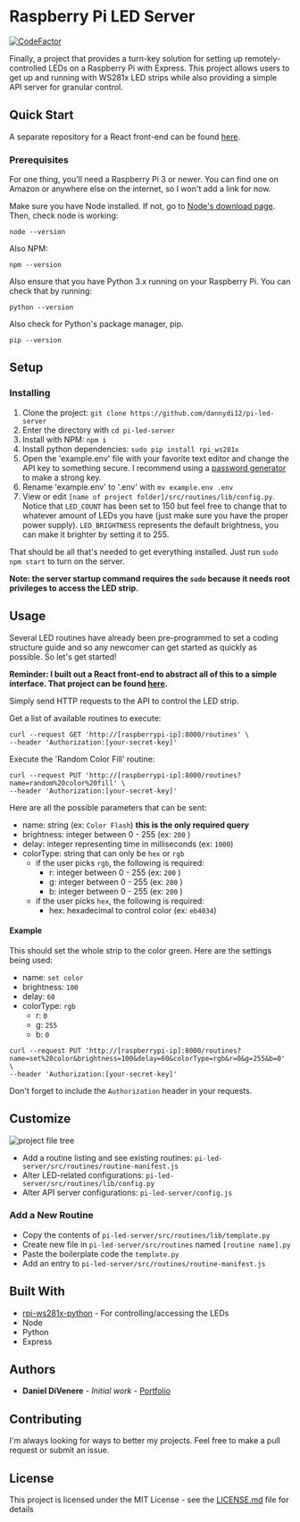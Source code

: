 
# Raspberry Pi LED Server

[![CodeFactor](https://www.codefactor.io/repository/github/dannydi12/pi-led-server/badge)](https://www.codefactor.io/repository/github/dannydi12/pi-led-server)

Finally, a project that provides a turn-key solution for setting up remotely-controlled LEDs on a Raspberry Pi with Express. This project allows users to get up and running with WS281x LED strips while also providing a simple API server for granular control.

## Quick Start

A separate repository for a React front-end can be found [here](https://google.com). 

### Prerequisites

For one thing, you'll need a Raspberry Pi 3 or newer. You can find one on Amazon or anywhere else on the internet, so I won't add a link for now.

Make sure you have Node installed. If not, go to [Node's download page]([https://nodejs.org/en/](https://nodejs.org/en/)). Then, check node is working:
```
node --version
```
Also NPM:
```
npm --version
```

Also ensure that you have Python 3.x running on your Raspberry Pi. You can check that by running:

```
python --version
```

Also check for Python's package manager, pip.

```
pip --version
```

## Setup

### Installing

1. Clone the project: `git clone https://github.com/dannydi12/pi-led-server`
2. Enter the directory with `cd pi-led-server` 
3. Install with NPM: `npm i`
4. Install python dependencies: `sudo pip install rpi_ws281x`
5. Open the 'example.env' file with your favorite text editor and change the API key to something secure. I recommend using a [password generator]([https://passwordsgenerator.net/](https://passwordsgenerator.net/)) to make a strong key.
6. Rename 'example.env' to '.env' with `mv example.env .env`
7. View or edit `[name of project folder]/src/routines/lib/config.py`. Notice that `LED_COUNT` has been set to 150 but feel free to change that to whatever amount of LEDs you have (just make sure you have the proper power supply). `LED_BRIGHTNESS` represents the default brightness, you can make it brighter by setting it to 255.

That should be all that's needed to get everything installed. Just run `sudo npm start` to turn on the server. 

**Note: the server startup command requires the `sudo` because it needs root privileges to access the LED strip.**

## Usage

Several LED routines have already been pre-programmed to set a coding structure guide and so any newcomer can get started as quickly as possible. So let's get started!

**Reminder: I built out a React front-end to abstract all of this to a simple interface. That project can be found [here](https://google.com).**

Simply send HTTP requests to the API to control the LED strip.

Get a list of available routines to execute:
```
curl --request GET 'http://[raspberrypi-ip]:8000/routines' \
--header 'Authorization:[your-secret-key]'
```
Execute the 'Random Color Fill' routine:
```
curl --request PUT 'http://[raspberrypi-ip]:8000/routines?name=random%20color%20fill' \
--header 'Authorization:[your-secret-key]'
```

Here are all the possible parameters that can be sent:

 - name: string (ex: `Color Flash`) **this is the only required query**
 - brightness: integer between 0 - 255 (ex: `200` )
 - delay: integer representing time in milliseconds (ex: `1000`)
 - colorType: string that can only be `hex` or `rgb` 
	 - if the user picks `rgb`, the following is required:
		 - r: integer between 0 - 255 (ex: `200` )
		 - g: integer between 0 - 255 (ex: `200` )
		 - b: integer between 0 - 255 (ex: `200` )
	 - if the user picks `hex`, the following is required:
		 - hex: hexadecimal to control color (ex: `eb4034`)

#### Example

This should set the whole strip to the color green. Here are the settings being used:
 - name: `set color`
 - brightness: `100`
 - delay: `60`
 - colorType: `rgb`
	 - r: `0`
	 - g: `255`
	 - b: `0`
```
curl --request PUT 'http://[raspberrypi-ip]:8000/routines?name=set%20color&brightness=100&delay=60&colorType=rgb&r=0&g=255&b=0' \
--header 'Authorization:[your-secret-key]'
```

Don't forget to include the `Authorization` header in your requests.

## Customize

![project file tree](https://i.ibb.co/nrB8pkW/Screen-Shot-2020-03-22-at-2-01-20-PM.png)

* Add a routine listing and see existing routines: `pi-led-server/src/routines/routine-manifest.js`
* Alter LED-related configurations: `pi-led-server/src/routines/lib/config.py`
* Alter API server configurations: `pi-led-server/config.js`

### Add a New Routine

* Copy the contents of `pi-led-server/src/routines/lib/template.py`
* Create new file in `pi-led-server/src/routines` named `[routine name].py`
* Paste the boilerplate code the `template.py`
* Add an entry to `pi-led-server/src/routines/routine-manifest.js`

## Built With

* [rpi-ws281x-python](https://github.com/rpi-ws281x/rpi-ws281x-python) - For controlling/accessing the LEDs
* Node
* Python
* Express

## Authors

* **Daniel DiVenere** - *Initial work* - [Portfolio](https://imdan.io)

## Contributing

I'm always looking for ways to better my projects. Feel free to make a pull request or submit an issue.

## License

This project is licensed under the MIT License - see the [LICENSE.md](LICENSE.md) file for details
